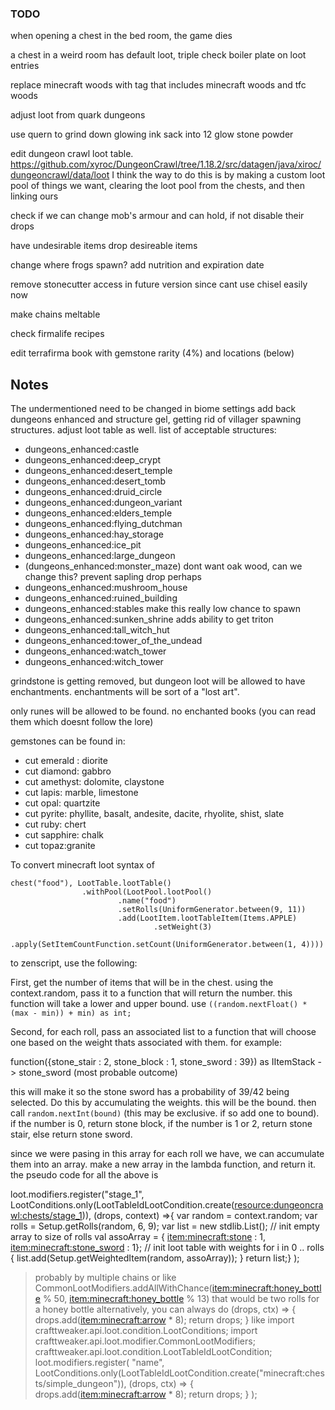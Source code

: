 ### TODO
when opening a chest in the bed room, the game dies

a chest in a weird room has default loot, triple check boiler plate on loot entries

replace minecraft woods with tag that includes minecraft woods and tfc woods

adjust loot from quark dungeons

use quern to grind down glowing ink sack into 12 glow stone powder

edit dungeon crawl loot table. https://github.com/xyroc/DungeonCrawl/tree/1.18.2/src/datagen/java/xiroc/dungeoncrawl/data/loot
I think the way to do this is by making a custom loot pool of things we want, clearing the loot pool from the chests, and then linking ours

check if we can change mob's armour and can hold, if not disable their drops

have undesirable items drop desireable items

change where frogs spawn? add nutrition and expiration date

remove stonecutter access in future version since cant use chisel easily now

make chains meltable

check firmalife recipes

edit terrafirma book with gemstone rarity (4%) and locations (below)

## Notes

The undermentioned need to be changed in biome settings
add back dungeons enhanced and structure gel, getting rid of villager spawning structures. adjust loot table as well. list of acceptable structures:
* dungeons_enhanced:castle
* dungeons_enhanced:deep_crypt
* dungeons_enhanced:desert_temple
* dungeons_enhanced:desert_tomb
* dungeons_enhanced:druid_circle
* dungeons_enhanced:dungeon_variant
* dungeons_enhanced:elders_temple
* dungeons_enhanced:flying_dutchman
* dungeons_enhanced:hay_storage
* dungeons_enhanced:ice_pit
* dungeons_enhanced:large_dungeon
* (dungeons_enhanced:monster_maze) dont want oak wood, can we change this? prevent sapling drop perhaps
* dungeons_enhanced:mushroom_house
* dungeons_enhanced:ruined_building
* dungeons_enhanced:stables make this really low chance to spawn
* dungeons_enhanced:sunken_shrine adds ability to get triton
* dungeons_enhanced:tall_witch_hut
* dungeons_enhanced:tower_of_the_undead
* dungeons_enhanced:watch_tower
* dungeons_enhanced:witch_tower

grindstone is getting removed, but dungeon loot will be allowed to have enchantments. enchantments will be sort of a "lost art". 

only runes will be allowed to be found. no enchanted books (you can read them which doesnt follow the lore)

gemstones can be found in:
* cut emerald : diorite
* cut diamond: gabbro
* cut amethyst: dolomite, claystone
* cut lapis: marble, limestone
* cut opal: quartzite
* cut pyrite: phyllite, basalt, andesite, dacite, rhyolite, shist, slate
* cut ruby: chert
* cut sapphire: chalk
* cut topaz:granite

To convert minecraft loot syntax of 
```
chest("food"), LootTable.lootTable()
                .withPool(LootPool.lootPool()
                        .name("food")
                        .setRolls(UniformGenerator.between(9, 11))
                        .add(LootItem.lootTableItem(Items.APPLE)
                                .setWeight(3)
                                .apply(SetItemCountFunction.setCount(UniformGenerator.between(1, 4))))
```
to zenscript, use the following:

First, get the number of items that will be in the chest. using the context.random, pass it to a function that will return the number. this function will take a lower and upper bound. use `((random.nextFloat() * (max - min)) + min) as int;`

Second, for each roll, pass an associated list to a function that will choose one based on the weight thats associated with them. for example:

function({stone_stair : 2, stone_block : 1, stone_sword : 39}) as IItemStack -> stone_sword (most probable outcome)

this will make it so the stone sword has a probability of 39/42 being selected. Do this by accumulating the weights. this will be the bound. then call `random.nextInt(bound)` (this may be exclusive. if so add one to bound). if the number is 0, return stone block, if the number is 1 or 2, return stone stair, else return stone sword.

since we were pasing in this array for each roll we have, we can accumulate them into an array. make a new array in the lambda function, and return it. the pseudo code for all the above is

loot.modifiers.register("stage_1",
    LootConditions.only(LootTableIdLootCondition.create(<resource:dungeoncrawl:chests/stage_1>)),
    (drops, context) =>{
        var random = context.random;
        var rolls = Setup.getRolls(random, 6, 9);
        var list = new stdlib.List<IItemStack>(); // init empty array to size of rolls
        val assoArray = {
                <item:minecraft:stone> : 1,
                <item:minecraft:stone_sword> : 1}; // init loot table with weights
        for i in 0 .. rolls {
                list.add(Setup.getWeightedItem(random, assoArray));
        }
        return list;}
);

> probably by multiple chains
or like
CommonLootModifiers.addAllWithChance(<item:minecraft:honey_bottle> % 50, <item:minecraft:honey_bottle> % 13)
that would be two rolls for a honey bottle
alternatively, you can always do
(drops, ctx) => {
         drops.add(<item:minecraft:arrow> * 8);
         return drops;
     }
like
import crafttweaker.api.loot.condition.LootConditions;
import crafttweaker.api.loot.modifier.CommonLootModifiers;
crafttweaker.api.loot.condition.LootTableIdLootCondition;
loot.modifiers.register(
  "name",
  LootConditions.only(LootTableIdLootCondition.create("minecraft:chests/simple_dungeon")),
  (drops, ctx) => {
         drops.add(<item:minecraft:arrow> * 8);
         return drops;
     }
);